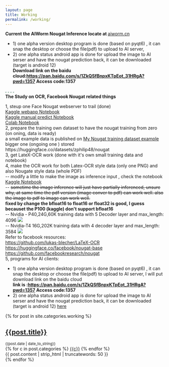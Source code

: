 ```yaml
---
layout: page
title: Working
permalink: /working/
---
```

<div class="py-2">
    <p class="My project 1: AIWorm Nougat Inference">
    <b>Current the AIWorm Nougat Inference locate at </b><a href="http://tec1.aiworm.cn:8503">aiworm.cn</a><br>
        <ul style="list-style-type:disc">
        <li>1) one alpha version desktop program is done (based on pyqt6) , it can snap the desktop or choose the file(pdf) to upload to AI server, 
        <li>2) one alpha status android app is done for upload the image to AI serser and have the nougat prediction back, it can be downloaded (target is android 12) <br></li>   
        <b>Download link on the baidu cloud:<a href="https://pan.baidu.com/s/1ZkQSfBnpxKTpEot_31HRgA?pwd=1357">https://pan.baidu.com/s/1ZkQSfBnpxKTpEot_31HRgA?pwd=1357</a>  Access code:1357</b><br></li>        
        </ul>
        <img src="/assets/work/Screenshot_20240402-193035.jpg" style="display: inline-block; margin: 0; zoom: 25%;" >          
        <img src="/assets/work/Screenshot_20240402-193221.jpg" style="display: inline-block; margin: 0; zoom: 25%;" >  
        <img src="/assets/work/Screenshot_20240402-193115.jpg" style="display: inline-block; margin: 0; zoom: 25%;" >        
        <img src="/assets/work/Screenshot_20240402-194029.jpg" style="display: inline-block; margin: 0; zoom: 25%;" >      
</div>
<div class="py-2">    
    <b>The Study on OCR, Facebook Nougat related things</b>
    <p class="Detail">
        1, steup one Face Nougat webserver to trail (done) <br>                    
        <a href="https://www.kaggle.com/code/zphilip/nougat-app">Kaggle webapp Notebook</a><br>
        <a href="https://www.kaggle.com/code/zphilip/nougat-predict">Kaggle manual predict Notebook</a><br>
        <a href="https://gist.github.com/zphilip/91f8f4831470ac530feb38566e9b0892#file-nougat-ipynb">Colab Notebook</a><br>
        2, prepare the training own dataset to have the nougat training from zero (on oning, data is ready) <br>
        a small example data is published on <a href="https://www.kaggle.com/datasets/zphilip/nougat-training-dataset-example/data">My Nougat training dataset example</a><br>
        bigger one (ongoing one ) stored https://huggingface.co/datasets/zphilip48/nougat <br>
        3, get LateX-OCR work (done with it's own small training data and notebook) <br>
        4, make the OCR work for both Latex-OCR style data (only one PNG) and also Nougate style data (whole PDF)<br>
            -- modify a little to make the image as inference input , check the notebook  <a href="https://www.kaggle.com/code/zphilip/nougat-app">Kaggle Notebook</a> <br>
            -- <strike> sometime the image inference will just have partially inferenced, unsure why, at same time the pdf version (image conver to pdf) can work well.
                also the image to pdf to image can work well. </strike> <br> 
                <b>fixed by change the bfloat16 to float16 or float32 is good, I guess becauset the P100 (kaggle) don't support bfloat16</b><br>
            -- Nvidia - P40,24G,60K training data with 5 Decoder layer and max_length: 4096 <img src="\images\Snipaste_2023-10-24_14-41-09.png" /> <br>                            
            -- Nvidia-T4 16G,202K training data with 4 decoder layer and max_length: 3584 <img src="\images\Snipaste_2023-10-24_14-44-51.png" /> <br>
    Refer to facebook resources: <br>
    <a href="https://github.com/lukas-blecher/LaTeX-OCR">https://github.com/lukas-blecher/LaTeX-OCR</a><br>
    <a href="https://huggingface.co/facebook/nougat-base">https://huggingface.co/facebook/nougat-base</a><br>
    <a href="https://github.com/facebookresearch/nougat">https://github.com/facebookresearch/nougat</a><br>
        5, programs for AI clients:<br>
        <ul style="list-style-type:disc">
        <li>1) one alpha version desktop program is done (based on pyqt6) , it can snap the desktop or choose the file(pdf) to upload to AI server, I will put download link on the baidu cloud <br> 
        <b>link is :<a href="https://pan.baidu.com/s/1ZkQSfBnpxKTpEot_31HRgA?pwd=1357">https://pan.baidu.com/s/1ZkQSfBnpxKTpEot_31HRgA?pwd=1357</a>  Access code:1357</b><br></li>
        <li>2) one alpha status android app is done for upload the image to AI serser and have the nougat prediction back, it can be downloaded (target is android 12) <a href="/download/app-release.apk">here </a><br></li>                        
        </ul>
    </p> 
</p>   
</div>

<section class="articles">
  {% for post in site.categories.working %}
  <article class="article">
    <h2 class="article-title">
      <a href="{{site.baseurl}}{{post.url}}"> {{post.title}} </a>
    </h2>
    <small class="date">{{post.date | date_to_string}}</small>
    <div class="categories">
      {% for c in post.categories %}
      <a href="#!" data-base-url="{{site.baseurl}}" class="category"
        >{{c}}</a
      >
      {% endfor %}
    </div>
    {{ post.content | strip_html | truncatewords: 50 }}
  </article>
  {% endfor %}
</section>

